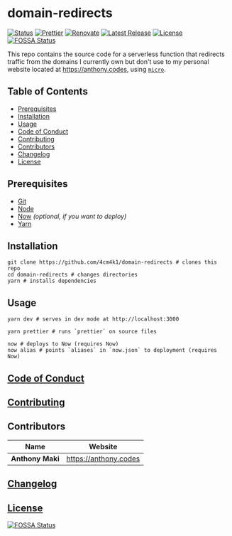 # domain-redirects

[![Status](https://img.shields.io/website-up-down-green-red/https/www.anthony.codes.svg?label=status&style=flat-square)](https://www.anthony.codes) [![Prettier](https://img.shields.io/badge/code_style-prettier-ff69b4.svg?style=flat-square)](https://prettier.io/) [![Renovate](https://img.shields.io/badge/renovate-enabled-1f8ceb.svg?style=flat-square)](https://renovatebot.com/) [![Latest Release](https://img.shields.io/github/release/4cm4k1/domain-redirects/all.svg?style=flat-square)](https://github.com/4cm4k1/domain-redirects/releases) [![License](https://img.shields.io/github/license/4cm4k1/domain-redirects.svg?style=flat-square)](license) [![FOSSA Status](https://app.fossa.io/api/projects/git%2Bgithub.com%2F4cm4k1%2Fdomain-redirects.svg?type=small)](https://app.fossa.io/projects/git%2Bgithub.com%2F4cm4k1%2Fdomain-redirects?ref=badge_small)

This repo contains the source code for a serverless function that redirects traffic from the domains I currently own but don't use to my personal website located at <https://anthony.codes>, using [`micro`](https://github.com/zeit/micro).

## Table of Contents

- [Prerequisites](#prerequisites)
- [Installation](#installation)
- [Usage](#usage)
- [Code of Conduct](#code-of-conduct)
- [Contributing](#contributing)
- [Contributors](#contributors)
- [Changelog](#changelog)
- [License](#license)

## Prerequisites

- [Git](https://github.com/git/git)
- [Node](https://github.com/nodejs/node)
- [Now](https://github.com/zeit/now-cli) _(optional, if you want to deploy)_
- [Yarn](https://github.com/yarnpkg/yarn)

## Installation

```shell
git clone https://github.com/4cm4k1/domain-redirects # clones this repo
cd domain-redirects # changes directories
yarn # installs dependencies
```

## Usage

```shell
yarn dev # serves in dev mode at http://localhost:3000

yarn prettier # runs `prettier` on source files

now # deploys to Now (requires Now)
now alias # points `aliases` in `now.json` to deployment (requires Now)
```

## [Code of Conduct](.github/code_of_conduct.md)

## [Contributing](.github/contributing.md)

## Contributors

| Name             | Website                 |
| ---------------- | ----------------------- |
| **Anthony Maki** | <https://anthony.codes> |

## [Changelog](changelog.md)

## [License](license)

[![FOSSA Status](https://app.fossa.io/api/projects/git%2Bgithub.com%2F4cm4k1%2Fdomain-redirects.svg?type=large)](https://app.fossa.io/projects/git%2Bgithub.com%2F4cm4k1%2Fdomain-redirects?ref=badge_large)
